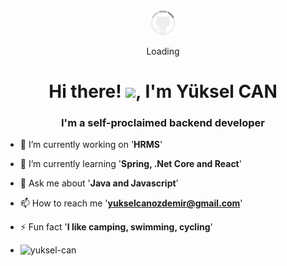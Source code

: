 
<div align="center">
    <img src="https://github.com/Yuksel-Can/Yuksel-Can/blob/main/assets/gifs/github.gif?raw=true" width="40" height="40">
    <p>Loading</p>
</div>
<h1 align="center">Hi there! <img src="https://user-images.githubusercontent.com/75476607/120882203-c6950a80-c5de-11eb-8cba-a0fe21115c2e.gif" height="30px"/>, I'm Yüksel CAN</h1>
<h3 align="center">I'm a self-proclaimed backend developer</h3>

- 🔭 I’m currently working on '__HRMS__'
- 🌱 I’m currently learning '**Spring, .Net Core and React**'
- 💬 Ask me about '**Java and Javascript**'
- 📫 How to reach me '**yukselcanozdemir@gmail.com**'
- ⚡ Fun fact '**I like camping, swimming, cycling**'

- <p >  <img src="https://komarev.com/ghpvc/?username=yuksel-can&label=Profile%20views&color=0e75b6&style=flat" alt="yuksel-can" /> </p>

